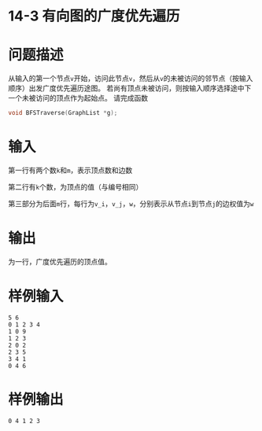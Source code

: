 # 14-3 有向图的广度优先遍历

# 问题描述

从输入的第一个节点`v`开始，访问此节点`v`，然后从`v`的未被访问的邻节点（按输入顺序）出发广度优先遍历途图。
若尚有顶点未被访问，则按输入顺序选择途中下一个未被访问的顶点作为起始点。
请完成函数

```cpp
void BFSTraverse(GraphList *g);
```

# 输入

第一行有两个数`k`和`m`，表示顶点数和边数

第二行有`k`个数，为顶点的值（与编号相同）

第三部分为后面`m`行，每行为`v_i`，`v_j`，`w`，分别表示从节点`i`到节点`j`的边权值为`w`

# 输出

为一行，广度优先遍历的顶点值。

# 样例输入

```plain
5 6
0 1 2 3 4
1 0 9
1 2 3
2 0 2
2 3 5
3 4 1
0 4 6
```

# 样例输出

```plain
0 4 1 2 3
```

